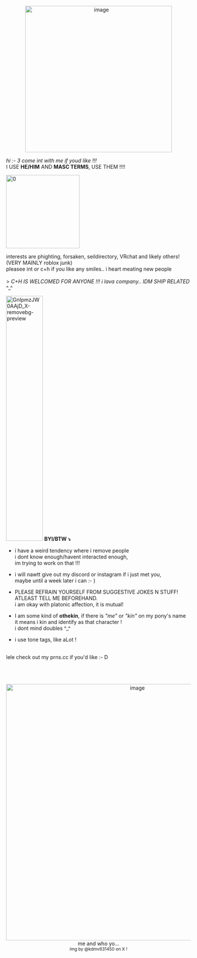 
<br>

<div align="center">
<img width="400" height="400" alt="image" src="https://github.com/user-attachments/assets/f48b0d7e-afed-45ff-8be3-6b7079bff7ea" />
<div align="left">
 
_hi :- 3 come int with me if youd like !!!_
<br>I USE **HE/HIM** AND **MASC TERMS**, USE THEM  !!!!<br>

<img width="200" height="200" alt="0" src="https://github.com/user-attachments/assets/19ecec75-e3da-4fd5-8411-2d64df98d01a" />

 interests are phighting, forsaken, seildirectory, VRchat and likely others! (VERY MAINLY roblox junk) <br>pleasee int or c+h if you like any smiles.. i heart meating new people<br> <br> > _C+H IS WELCOMED FOR ANYONE !!! i lava company.. IDM SHIP RELATED_ ^_^
 
<img width="100" height="669" alt="GnIpmzJW0AAjD_X-removebg-preview" src="https://github.com/user-attachments/assets/f6aa1424-859c-4e11-b162-e7f30cc0dd60" /> __BYI/BTW ⤵__ 
 <br>
* i have a weird tendency where i remove people 
<br>i dont know enough/havent interacted enough,<br> im trying to work on that !!!

* i  will nawtt give out my discord or instagram if i just met you,<br>maybe until a week later i can :- )

* PLEASE REFRAIN YOURSELF FROM SUGGESTIVE JOKES N STUFF!<br>ATLEAST TELL ME BEFOREHAND.<br>i am okay with platonic affection, it is mutual!

* I am some kind of **othekin**, if there is _"me"_ or _"kin"_ on my pony's name<br>it means i kin and identify as that character !<br>i dont mind doubles ^_^

* i use tone tags, like aLot !




<br>lele check out my prns.cc if you'd like :- D
<div align="center">

  
<br><br><br><img width="700" height="700" alt="image" src="https://github.com/user-attachments/assets/2b0d805b-fe27-4f91-ae1c-6507fc5c7dd2" /><br>me and who yo...<br><SUP>img by @kdmv631450 on X !


